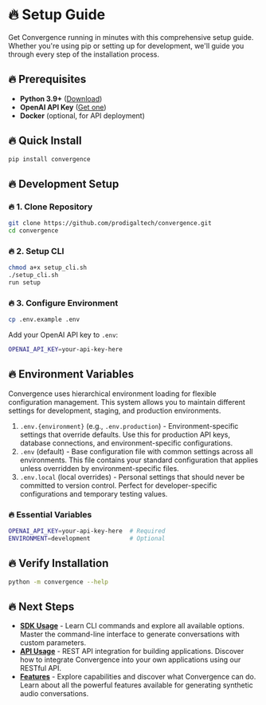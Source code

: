 # 🔥 Setup Guide

Get Convergence running in minutes with this comprehensive setup guide.
Whether you're using pip or setting up for development, we'll guide you through every step of the installation process.

## 🔥 Prerequisites

- **Python 3.9+** ([Download](https://www.python.org/downloads/))
- **OpenAI API Key** ([Get one](https://platform.openai.com/api-keys))
- **Docker** (optional, for API deployment)

## 🔥 Quick Install

```bash
pip install convergence
```

## 🔥 Development Setup

### 🔥 1. Clone Repository

```bash
git clone https://github.com/prodigaltech/convergence.git
cd convergence
```

### 🔥 2. Setup CLI

```bash
chmod a+x setup_cli.sh
./setup_cli.sh
run setup
```

### 🔥 3. Configure Environment

```bash
cp .env.example .env
```

Add your OpenAI API key to `.env`:
```bash
OPENAI_API_KEY=your-api-key-here
```

## 🔥 Environment Variables

Convergence uses hierarchical environment loading for flexible configuration management.
This system allows you to maintain different settings for development, staging, and production environments.

1. `.env.{environment}` (e.g., `.env.production`) - Environment-specific settings that override defaults.
   Use this for production API keys, database connections, and environment-specific configurations.
2. `.env` (default) - Base configuration file with common settings across all environments.
   This file contains your standard configuration that applies unless overridden by environment-specific files.
3. `.env.local` (local overrides) - Personal settings that should never be committed to version control.
   Perfect for developer-specific configurations and temporary testing values.

### 🔥 Essential Variables

```bash
OPENAI_API_KEY=your-api-key-here  # Required
ENVIRONMENT=development           # Optional
```

## 🔥 Verify Installation

```bash
python -m convergence --help
```

## 🔥 Next Steps

- [**SDK Usage**](SDK_USAGE) - Learn CLI commands and explore all available options.
  Master the command-line interface to generate conversations with custom parameters.
- [**API Usage**](API_USAGE) - REST API integration for building applications.
  Discover how to integrate Convergence into your own applications using our RESTful API.
- [**Features**](FEATURES) - Explore capabilities and discover what Convergence can do.
  Learn about all the powerful features available for generating synthetic audio conversations.